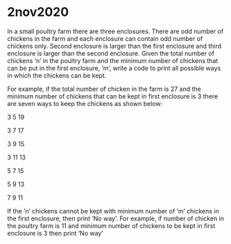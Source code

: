 2nov2020
========

In a small poultry farm there are three enclosures. There are odd number of chickens in the farm and each enclosure can contain odd number of chickens only. Second enclosure is larger than the first enclosure and third enclosure is larger than the second enclosure. Given the total number of chickens ‘n’ in the poultry farm and the minimum number of chickens that can be put in the first enclosure, ‘m’, write a code to print all possible ways in which the chickens can be kept.

For example, if the total number of chicken in the farm is 27 and the minimum number of chickens that can be kept in first enclosure is 3 there are seven ways to keep the chickens as shown below:

3 5 19

3 7 17

3 9 15

3 11 13

5 7 15

5 9 13

7 9 11

If the ‘n’ chickens cannot be kept with minimum number of ‘m’ chickens in the first enclosure, then print ‘No way’. For example, if number of chicken in the poultry farm is 11 and minimum number of chickens to be kept in first enclosure is 3 then print ‘No way’


